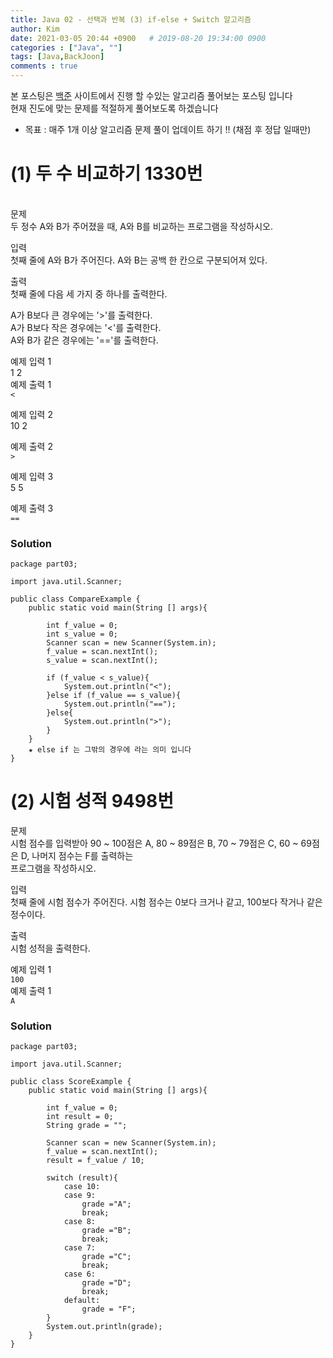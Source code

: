 ```yaml
---
title: Java 02 - 선택과 반복 (3) if-else + Switch 알고리즘
author: Kim
date: 2021-03-05 20:44 +0900   # 2019-08-20 19:34:00 0900
categories : ["Java", ""]
tags: [Java,BackJoon]
comments : true
---
```


본 포스팅은 <a href = "https://www.acmicpc.net/">백준</a> 사이트에서 진행 할 수있는 알고리즘 풀어보는 포스팅 입니다<br>
현재 진도에 맞는 문제를 적절하게 풀어보도록 하겠습니다

* 목표 : 매주 1개 이상 알고리즘 문제 풀이 업데이트 하기 !! (채점 후 정답 일때만) 

# (1) 두 수 비교하기 1330번
<br>
문제<br>
두 정수 A와 B가 주어졌을 때, A와 B를 비교하는 프로그램을 작성하시오.<br>

입력<br>
첫째 줄에 A와 B가 주어진다. A와 B는 공백 한 칸으로 구분되어져 있다.<br>

출력<br>
첫째 줄에 다음 세 가지 중 하나를 출력한다.<br>

A가 B보다 큰 경우에는 '>'를 출력한다.<br>
A가 B보다 작은 경우에는 '<'를 출력한다.<br>
A와 B가 같은 경우에는 '=='를 출력한다.<br>

예제 입력 1  
  1 2                  
예제 출력 1 <br>
 ``< ``

예제 입력 2  
  10 2                

예제 출력 2 <br>
`` > ``
 
예제 입력 3  
  5 5           

예제 출력 3 <br>
``==``
### Solution
```
package part03;

import java.util.Scanner;

public class CompareExample {
    public static void main(String [] args){

        int f_value = 0;
        int s_value = 0;
        Scanner scan = new Scanner(System.in);
        f_value = scan.nextInt();
        s_value = scan.nextInt();

        if (f_value < s_value){
            System.out.println("<");
        }else if (f_value == s_value){
            System.out.println("==");
        }else{
            System.out.println(">");
        }
    }
    ★ else if 는 그밖의 경우에 라는 의미 입니다
}
```

# (2) 시험 성적 9498번

문제<br>
시험 점수를 입력받아 90 ~ 100점은 A, 80 ~ 89점은 B, 70 ~ 79점은 C, 60 ~ 69점은 D, 나머지 점수는 F를 출력하는<br>
프로그램을 작성하시오.

입력<br>
첫째 줄에 시험 점수가 주어진다. 시험 점수는 0보다 크거나 같고, 100보다 작거나 같은 정수이다.<br>

출력<br>
시험 성적을 출력한다.<br>

예제 입력 1 <br>
``100``<br>
예제 출력 1<br>
``A``

### Solution   

```
package part03;

import java.util.Scanner;

public class ScoreExample {
    public static void main(String [] args){

        int f_value = 0;
        int result = 0;
        String grade = "";

        Scanner scan = new Scanner(System.in);
        f_value = scan.nextInt();
        result = f_value / 10;

        switch (result){
            case 10:
            case 9:
                grade ="A";
                break;
            case 8:
                grade ="B";
                break;
            case 7:
                grade ="C";
                break;
            case 6:
                grade ="D";
                break;
            default:
                grade = "F";
        }
        System.out.println(grade);
    }
}
```




